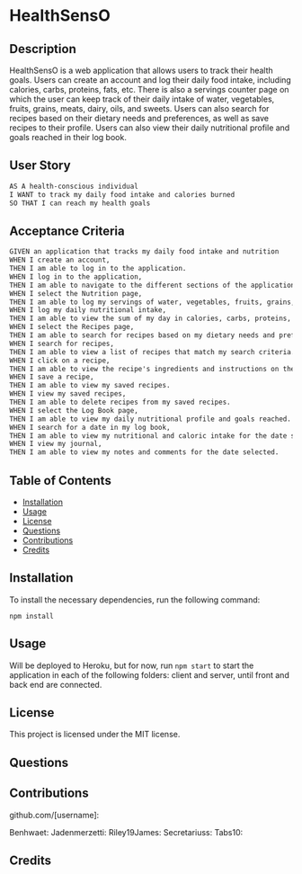 # HealthSensO

## Description

HealthSensO is a web application that allows users to track their health goals. Users can create an account and log their daily food intake, including calories, carbs, proteins, fats, etc. There is also a servings counter page on which the user can keep track of their daily intake of water, vegetables, fruits, grains, meats, dairy, oils, and sweets.
Users can also search for recipes based on their dietary needs and preferences, as well as save recipes to their profile. Users can also view their daily nutritional profile and goals reached in their log book.

## User Story

```md
AS A health-conscious individual
I WANT to track my daily food intake and calories burned
SO THAT I can reach my health goals
```

## Acceptance Criteria

```md
GIVEN an application that tracks my daily food intake and nutrition
WHEN I create an account,
THEN I am able to log in to the application.
WHEN I log in to the application,
THEN I am able to navigate to the different sections of the application.
WHEN I select the Nutrition page,
THEN I am able to log my servings of water, vegetables, fruits, grains, meats, dairy, oils, and sweets.
WHEN I log my daily nutritional intake,
THEN I am able to view the sum of my day in calories, carbs, proteins, fats, etc.
WHEN I select the Recipes page,
THEN I am able to search for recipes based on my dietary needs and preferences.
WHEN I search for recipes,
THEN I am able to view a list of recipes that match my search criteria.
WHEN I click on a recipe,
THEN I am able to view the recipe's ingredients and instructions on the original website.
WHEN I save a recipe,
THEN I am able to view my saved recipes.
WHEN I view my saved recipes,
THEN I am able to delete recipes from my saved recipes.
WHEN I select the Log Book page,
THEN I am able to view my daily nutritional profile and goals reached.
WHEN I search for a date in my log book,
THEN I am able to view my nutritional and caloric intake for the date selected,
WHEN I view my journal,
THEN I am able to view my notes and comments for the date selected.
```

## Table of Contents

* [Installation](#installation)
* [Usage](#usage)
* [License](#license)
* [Questions](#questions)
* [Contributions](#contributions)
* [Credits](#credits)

## Installation

To install the necessary dependencies, run the following command:

```npm install```

## Usage

Will be deployed to Heroku, but for now, run ```npm start``` to start the application in each of the following folders: client and server, until front and back end are connected.

## License

This project is licensed under the MIT license.

## Questions

## Contributions

github.com/[username]:

Benhwaet:
Jadenmerzetti:
Riley19James:
Secretariuss:
Tabs10:

## Credits
